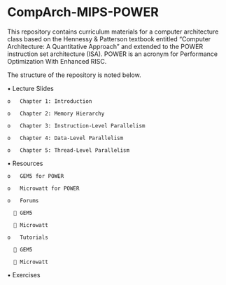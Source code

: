 # CompArch-MIPS-POWER

This repository contains curriculum materials for a computer architecture class based on the Hennessy & Patterson textbook entitled “Computer Architecture: A Quantitative Approach” and extended to the POWER instruction set architecture (ISA). POWER is an acronym for Performance Optimization With Enhanced RISC.

The structure of the repository is noted below.

•	Lecture Slides
  
    o	Chapter 1: Introduction
  
    o	Chapter 2: Memory Hierarchy
  
    o	Chapter 3: Instruction-Level Parallelism
  
    o	Chapter 4: Data-Level Parallelism 
  
    o	Chapter 5: Thread-Level Parallelism

•	Resources

    o	GEM5 for POWER
  
    o	Microwatt for POWER
  
    o	Forums
  
      	GEM5
    
      	Microwatt
    
    o	Tutorials

      	GEM5
    
      	Microwatt
    
•	Exercises
